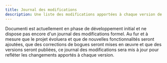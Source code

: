 ```yaml
---
title: Journal des modifications
description: Une liste des modifications apportées à chaque version de Documenti.
---
```


Documenti est actuellement en phase de développement initial et ne dispose pas encore d'un journal des modifications formel. Au fur et à mesure que le projet évoluera et que de nouvelles fonctionnalités seront ajoutées, que des corrections de bogues seront mises en œuvre et que des versions seront publiées, ce journal des modifications sera mis à jour pour refléter les changements apportés à chaque version. 


